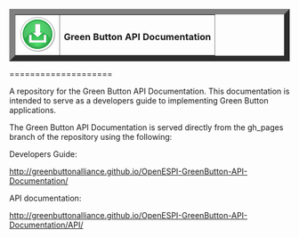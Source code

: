 <table border=10><tr border><td><img src = "/images/GreenButton_only_64x64.png"></td><td><h3>Green Button API Documentation</h4></td></tr></table>

====================

A repository for the Green Button  API Documentation. This documentation is intended to serve as a developers guide to implementing Green Button applications.

The Green Button API Documentation is served directly from the gh_pages branch of the repository using the following:

Developers Guide:

<a href="http://greenbuttonalliance.github.io/OpenESPI-GreenButton-API-Documentation">http://greenbuttonalliance.github.io/OpenESPI-GreenButton-API-Documentation/</a>

API documentation:

<a href="http://greenbuttonalliance.github.io/OpenESPI-GreenButton-API-Documentation/API/">http://greenbuttonalliance.github.io/OpenESPI-GreenButton-API-Documentation/API/</a>


